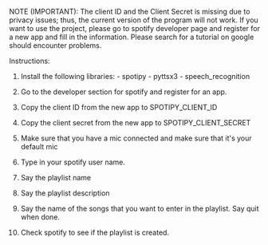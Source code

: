 NOTE (IMPORTANT): The client ID and the Client Secret is missing due to privacy issues; thus, the current version of the program will not work.
If you want to use the project, please go to spotify developer page and register for a new app and fill in the information.
Please search for a tutorial on google should encounter problems.


Instructions:
  1. Install the following libraries:
    - spotipy
    - pyttsx3
    - speech_recognition

  2. Go to the developer section for spotify and register for an app. 
  
  3. Copy the client ID from the new app to SPOTIPY_CLIENT_ID

  4. Copy the client secret from the new app to SPOTIPY_CLIENT_SECRET

  5. Make sure that you have a mic connected and make sure that it's your default mic

  6. Type in your spotify user name.

  7. Say the playlist name

  8. Say the playlist description

  9. Say the name of the songs that you want to enter in the playlist. Say quit when done.

  10. Check spotify to see if the playlist is created.
